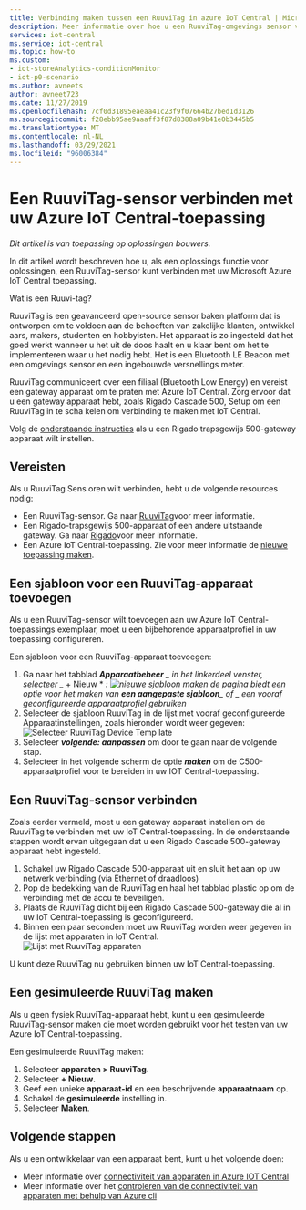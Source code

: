 ```yaml
---
title: Verbinding maken tussen een RuuviTag in azure IoT Central | Microsoft Docs
description: Meer informatie over hoe u een RuuviTag-omgevings sensor verbindt met uw IoT Central-toepassing.
services: iot-central
ms.service: iot-central
ms.topic: how-to
ms.custom:
- iot-storeAnalytics-conditionMonitor
- iot-p0-scenario
ms.author: avneets
author: avneet723
ms.date: 11/27/2019
ms.openlocfilehash: 7cf0d31895eaeaa41c23f9f07664b27bed1d3126
ms.sourcegitcommit: f28ebb95ae9aaaff3f87d8388a09b41e0b3445b5
ms.translationtype: MT
ms.contentlocale: nl-NL
ms.lasthandoff: 03/29/2021
ms.locfileid: "96006384"
---
```

# <a name="connect-a-ruuvitag-sensor-to-your-azure-iot-central-application"></a>Een RuuviTag-sensor verbinden met uw Azure IoT Central-toepassing

*Dit artikel is van toepassing op oplossingen bouwers.*

In dit artikel wordt beschreven hoe u, als een oplossings functie voor oplossingen, een RuuviTag-sensor kunt verbinden met uw Microsoft Azure IoT Central toepassing.

Wat is een Ruuvi-tag?

RuuviTag is een geavanceerd open-source sensor baken platform dat is ontworpen om te voldoen aan de behoeften van zakelijke klanten, ontwikkel aars, makers, studenten en hobbyisten. Het apparaat is zo ingesteld dat het goed werkt wanneer u het uit de doos haalt en u klaar bent om het te implementeren waar u het nodig hebt. Het is een Bluetooth LE Beacon met een omgevings sensor en een ingebouwde versnellings meter.

RuuviTag communiceert over een filiaal (Bluetooth Low Energy) en vereist een gateway apparaat om te praten met Azure IoT Central. Zorg ervoor dat u een gateway apparaat hebt, zoals Rigado Cascade 500, Setup om een RuuviTag in te scha kelen om verbinding te maken met IoT Central.

Volg de [onderstaande instructies](./howto-connect-rigado-cascade-500.md) als u een Rigado trapsgewijs 500-gateway apparaat wilt instellen.

## <a name="prerequisites"></a>Vereisten

Als u RuuviTag Sens oren wilt verbinden, hebt u de volgende resources nodig:

* Een RuuviTag-sensor. Ga naar [RuuviTag](https://ruuvi.com/)voor meer informatie.
* Een Rigado-trapsgewijs 500-apparaat of een andere uitstaande gateway. Ga naar [Rigado](https://www.rigado.com/)voor meer informatie.
* Een Azure IoT Central-toepassing. Zie voor meer informatie de [nieuwe toepassing maken](./quick-deploy-iot-central.md).

## <a name="add-a-ruuvitag-device-template"></a>Een sjabloon voor een RuuviTag-apparaat toevoegen

Als u een RuuviTag-sensor wilt toevoegen aan uw Azure IoT Central-toepassings exemplaar, moet u een bijbehorende apparaatprofiel in uw toepassing configureren.

Een sjabloon voor een RuuviTag-apparaat toevoegen:

1. Ga naar het tabblad ***Apparaatbeheer** _ in het linkerdeel venster, selecteer _* + Nieuw * *: ![ nieuwe sjabloon maken ](./media/howto-connect-ruuvi/devicetemplate-new.png) de pagina biedt een optie voor het maken van **een aangepaste sjabloon**_ of _ *_een vooraf geconfigureerde apparaatprofiel gebruiken_**
1. Selecteer de sjabloon RuuviTag in de lijst met vooraf geconfigureerde Apparaatinstellingen, zoals hieronder wordt weer gegeven:  ![ Selecteer RuuviTag Device Temp late](./media/howto-connect-ruuvi/devicetemplate-preconfigured.png)
1. Selecteer ***volgende: aanpassen*** om door te gaan naar de volgende stap.
1. Selecteer in het volgende scherm de optie ***maken*** om de C500-apparaatprofiel voor te bereiden in uw IOT Central-toepassing.

## <a name="connect-a-ruuvitag-sensor"></a>Een RuuviTag-sensor verbinden

Zoals eerder vermeld, moet u een gateway apparaat instellen om de RuuviTag te verbinden met uw IoT Central-toepassing. In de onderstaande stappen wordt ervan uitgegaan dat u een Rigado Cascade 500-gateway apparaat hebt ingesteld.  

1. Schakel uw Rigado Cascade 500-apparaat uit en sluit het aan op uw netwerk verbinding (via Ethernet of draadloos)
1. Pop de bedekking van de RuuviTag en haal het tabblad plastic op om de verbinding met de accu te beveiligen.
1. Plaats de RuuviTag dicht bij een Rigado Cascade 500-gateway die al in uw IoT Central-toepassing is geconfigureerd.
1. Binnen een paar seconden moet uw RuuviTag worden weer gegeven in de lijst met apparaten in IoT Central.  
    ![Lijst met RuuviTag apparaten](./media/howto-connect-ruuvi/ruuvi-devicelist.png)

U kunt deze RuuviTag nu gebruiken binnen uw IoT Central-toepassing.  

## <a name="create-a-simulated-ruuvitag"></a>Een gesimuleerde RuuviTag maken

Als u geen fysiek RuuviTag-apparaat hebt, kunt u een gesimuleerde RuuviTag-sensor maken die moet worden gebruikt voor het testen van uw Azure IoT Central-toepassing.

Een gesimuleerde RuuviTag maken:

1. Selecteer **apparaten > RuuviTag**.
1. Selecteer **+ Nieuw**.
1. Geef een unieke **apparaat-id** en een beschrijvende **apparaatnaam** op.  
1. Schakel de **gesimuleerde** instelling in.
1. Selecteer **Maken**.  

## <a name="next-steps"></a>Volgende stappen

Als u een ontwikkelaar van een apparaat bent, kunt u het volgende doen:

- Meer informatie over [connectiviteit van apparaten in Azure IOT Central](./concepts-get-connected.md)
- Meer informatie over het [controleren van de connectiviteit van apparaten met behulp van Azure cli](./howto-monitor-devices-azure-cli.md)
